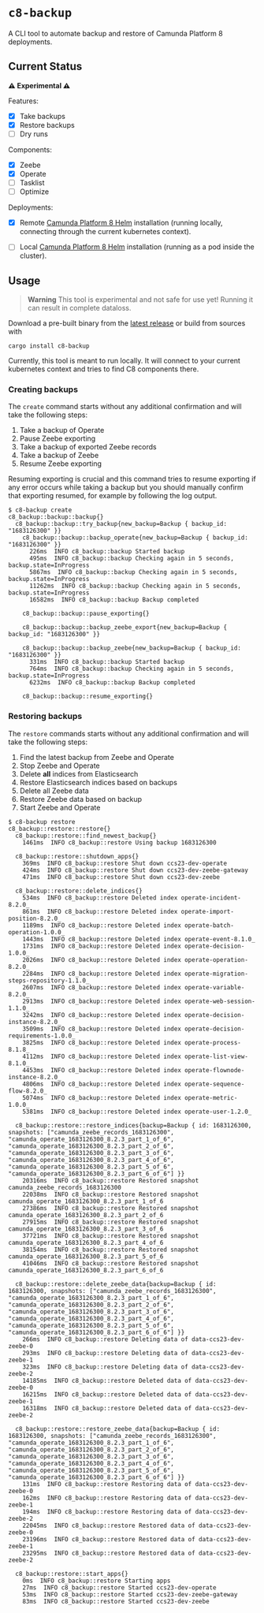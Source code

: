 # `c8-backup`

A CLI tool to automate backup and restore of Camunda Platform 8 deployments.

## Current Status

**⚠️ Experimental ⚠️**

Features:
- [x] Take backups
- [x] Restore backups
- [ ] Dry runs

Components:
- [x] Zeebe
- [x] Operate
- [ ] Tasklist
- [ ] Optimize

Deployments:
- [x] Remote [Camunda Platform 8 Helm] installation (running locally, connecting through the current kubernetes context).
- [ ] Local [Camunda Platform 8 Helm] installation (running as a pod inside the cluster).


[Camunda Platform 8 Helm]: https://github.com/camunda/camunda-platform-helm

## Usage
> **Warning**
> This tool is experimental and not safe for use yet! Running it can result in complete dataloss.

Download a pre-built binary from the [latest release](https://github.com/oleschoenburg/c8-backup/releases) or build from sources with
```shell
cargo install c8-backup
```

Currently, this tool is meant to run locally. It will connect to your current kubernetes context and tries to find C8 components there.

### Creating backups

The `create` command starts without any additional confirmation and will take the following steps:
1. Take a backup of Operate
2. Pause Zeebe exporting
3. Take a backup of exported Zeebe records
4. Take a backup of Zeebe
5. Resume Zeebe exporting

Resuming exporting is crucial and this command tries to resume exporting if any error occurs while taking a backup 
but you should manually confirm that exporting resumed, for example by following the log output.


```shell
$ c8-backup create
c8_backup::backup::backup{}
  c8_backup::backup::try_backup{new_backup=Backup { backup_id: "1683126300" }}
    c8_backup::backup::backup_operate{new_backup=Backup { backup_id: "1683126300" }}
      226ms  INFO c8_backup::backup Started backup
      495ms  INFO c8_backup::backup Checking again in 5 seconds, backup.state=InProgress
      5867ms  INFO c8_backup::backup Checking again in 5 seconds, backup.state=InProgress
      11262ms  INFO c8_backup::backup Checking again in 5 seconds, backup.state=InProgress
      16582ms  INFO c8_backup::backup Backup completed
    
    c8_backup::backup::pause_exporting{}
    
    c8_backup::backup::backup_zeebe_export{new_backup=Backup { backup_id: "1683126300" }}
    
    c8_backup::backup::backup_zeebe{new_backup=Backup { backup_id: "1683126300" }}
      331ms  INFO c8_backup::backup Started backup
      764ms  INFO c8_backup::backup Checking again in 5 seconds, backup.state=InProgress
      6232ms  INFO c8_backup::backup Backup completed
    
    c8_backup::backup::resume_exporting{}
```

### Restoring backups

The `restore` commands starts without any additional confirmation and will take the following steps:
1. Find the latest backup from Zeebe and Operate
2. Stop Zeebe and Operate
3. Delete **all** indices from Elasticsearch
4. Restore Elasticsearch indices based on backups
5. Delete all Zeebe data
6. Restore Zeebe data based on backup
7. Start Zeebe and Operate

```shell
$ c8-backup restore
c8_backup::restore::restore{}
  c8_backup::restore::find_newest_backup{}
    1461ms  INFO c8_backup::restore Using backup 1683126300
  
  c8_backup::restore::shutdown_apps{}
    369ms  INFO c8_backup::restore Shut down ccs23-dev-operate
    424ms  INFO c8_backup::restore Shut down ccs23-dev-zeebe-gateway
    471ms  INFO c8_backup::restore Shut down ccs23-dev-zeebe
  
  c8_backup::restore::delete_indices{}
    534ms  INFO c8_backup::restore Deleted index operate-incident-8.2.0_
    861ms  INFO c8_backup::restore Deleted index operate-import-position-8.2.0_
    1189ms  INFO c8_backup::restore Deleted index operate-batch-operation-1.0.0_
    1443ms  INFO c8_backup::restore Deleted index operate-event-8.1.0_
    1731ms  INFO c8_backup::restore Deleted index operate-decision-1.0.0_
    2026ms  INFO c8_backup::restore Deleted index operate-operation-8.2.0_
    2284ms  INFO c8_backup::restore Deleted index operate-migration-steps-repository-1.1.0_
    2607ms  INFO c8_backup::restore Deleted index operate-variable-8.2.0_
    2913ms  INFO c8_backup::restore Deleted index operate-web-session-1.1.0_
    3242ms  INFO c8_backup::restore Deleted index operate-decision-instance-8.2.0_
    3509ms  INFO c8_backup::restore Deleted index operate-decision-requirements-1.0.0_
    3825ms  INFO c8_backup::restore Deleted index operate-process-8.1.8_
    4112ms  INFO c8_backup::restore Deleted index operate-list-view-8.1.0_
    4453ms  INFO c8_backup::restore Deleted index operate-flownode-instance-8.2.0_
    4806ms  INFO c8_backup::restore Deleted index operate-sequence-flow-8.2.0_
    5074ms  INFO c8_backup::restore Deleted index operate-metric-1.0.0_
    5381ms  INFO c8_backup::restore Deleted index operate-user-1.2.0_
  
  c8_backup::restore::restore_indices{backup=Backup { id: 1683126300, snapshots: ["camunda_zeebe_records_1683126300", "camunda_operate_1683126300_8.2.3_part_1_of_6", "camunda_operate_1683126300_8.2.3_part_2_of_6", "camunda_operate_1683126300_8.2.3_part_3_of_6", "camunda_operate_1683126300_8.2.3_part_4_of_6", "camunda_operate_1683126300_8.2.3_part_5_of_6", "camunda_operate_1683126300_8.2.3_part_6_of_6"] }}
    20316ms  INFO c8_backup::restore Restored snapshot camunda_zeebe_records_1683126300
    22038ms  INFO c8_backup::restore Restored snapshot camunda_operate_1683126300_8.2.3_part_1_of_6
    27386ms  INFO c8_backup::restore Restored snapshot camunda_operate_1683126300_8.2.3_part_2_of_6
    27915ms  INFO c8_backup::restore Restored snapshot camunda_operate_1683126300_8.2.3_part_3_of_6
    37721ms  INFO c8_backup::restore Restored snapshot camunda_operate_1683126300_8.2.3_part_4_of_6
    38154ms  INFO c8_backup::restore Restored snapshot camunda_operate_1683126300_8.2.3_part_5_of_6
    41046ms  INFO c8_backup::restore Restored snapshot camunda_operate_1683126300_8.2.3_part_6_of_6
  
  c8_backup::restore::delete_zeebe_data{backup=Backup { id: 1683126300, snapshots: ["camunda_zeebe_records_1683126300", "camunda_operate_1683126300_8.2.3_part_1_of_6", "camunda_operate_1683126300_8.2.3_part_2_of_6", "camunda_operate_1683126300_8.2.3_part_3_of_6", "camunda_operate_1683126300_8.2.3_part_4_of_6", "camunda_operate_1683126300_8.2.3_part_5_of_6", "camunda_operate_1683126300_8.2.3_part_6_of_6"] }}
    266ms  INFO c8_backup::restore Deleting data of data-ccs23-dev-zeebe-0
    293ms  INFO c8_backup::restore Deleting data of data-ccs23-dev-zeebe-1
    323ms  INFO c8_backup::restore Deleting data of data-ccs23-dev-zeebe-2
    14185ms  INFO c8_backup::restore Deleted data of data-ccs23-dev-zeebe-0
    16215ms  INFO c8_backup::restore Deleted data of data-ccs23-dev-zeebe-1
    16318ms  INFO c8_backup::restore Deleted data of data-ccs23-dev-zeebe-2
  
  c8_backup::restore::restore_zeebe_data{backup=Backup { id: 1683126300, snapshots: ["camunda_zeebe_records_1683126300", "camunda_operate_1683126300_8.2.3_part_1_of_6", "camunda_operate_1683126300_8.2.3_part_2_of_6", "camunda_operate_1683126300_8.2.3_part_3_of_6", "camunda_operate_1683126300_8.2.3_part_4_of_6", "camunda_operate_1683126300_8.2.3_part_5_of_6", "camunda_operate_1683126300_8.2.3_part_6_of_6"] }}
    131ms  INFO c8_backup::restore Restoring data of data-ccs23-dev-zeebe-0
    162ms  INFO c8_backup::restore Restoring data of data-ccs23-dev-zeebe-1
    194ms  INFO c8_backup::restore Restoring data of data-ccs23-dev-zeebe-2
    22045ms  INFO c8_backup::restore Restored data of data-ccs23-dev-zeebe-0
    23196ms  INFO c8_backup::restore Restored data of data-ccs23-dev-zeebe-1
    23295ms  INFO c8_backup::restore Restored data of data-ccs23-dev-zeebe-2
  
  c8_backup::restore::start_apps{}
    0ms  INFO c8_backup::restore Starting apps
    27ms  INFO c8_backup::restore Started ccs23-dev-operate
    53ms  INFO c8_backup::restore Started ccs23-dev-zeebe-gateway
    83ms  INFO c8_backup::restore Started ccs23-dev-zeebe
```
